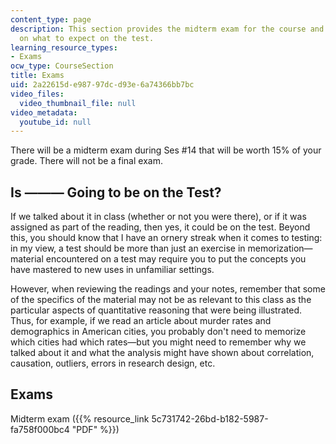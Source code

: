 ```yaml
---
content_type: page
description: This section provides the midterm exam for the course and guidelines
  on what to expect on the test.
learning_resource_types:
- Exams
ocw_type: CourseSection
title: Exams
uid: 2a22615d-e987-97dc-d93e-6a74366bb7bc
video_files:
  video_thumbnail_file: null
video_metadata:
  youtube_id: null
---
```


There will be a midterm exam during Ses #14 that will be worth 15% of your grade. There will not be a final exam.

Is ——— Going to be on the Test?
-------------------------------

If we talked about it in class (whether or not you were there), or if it was assigned as part of the reading, then yes, it could be on the test. Beyond this, you should know that I have an ornery streak when it comes to testing: in my view, a test should be more than just an exercise in memorization—material encountered on a test may require you to put the concepts you have mastered to new uses in unfamiliar settings.

However, when reviewing the readings and your notes, remember that some of the specifics of the material may not be as relevant to this class as the particular aspects of quantitative reasoning that were being illustrated. Thus, for example, if we read an article about murder rates and demographics in American cities, you probably don't need to memorize which cities had which rates—but you might need to remember why we talked about it and what the analysis might have shown about correlation, causation, outliers, errors in research design, etc.

Exams
-----

Midterm exam ({{% resource_link 5c731742-26bd-b182-5987-fa758f000bc4 "PDF" %}})